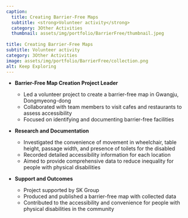 ```yaml
---
caption:
  title: Creating Barrier-Free Maps
  subtitle: <strong>Volunteer activity</strong>
  category: 3Other Activities
  thumbnail: assets/img/portfolio/BarrierFree/thumbnail.jpeg
  
title: Creating Barrier-Free Maps
subtitle: Volunteer activity
category: 3Other Activities
image: assets/img/portfolio/BarrierFree/collection.png
alt: Keep Exploring
---
```

- **Barrier-Free Map Creation Project Leader**
  - Led a volunteer project to create a barrier-free map in Gwangju, Dongmyeong-dong
  - Collaborated with team members to visit cafes and restaurants to assess accessibility
  - Focused on identifying and documenting barrier-free facilities

- **Research and Documentation**
  - Investigated the convenience of movement in wheelchair, table height, passage width, and presence of toilets for the disabled
  - Recorded detailed accessibility information for each location
  - Aimed to provide comprehensive data to reduce inequality for people with physical disabilities

- **Support and Outcomes**
  - Project supported by SK Group
  - Produced and published a barrier-free map with collected data
  - Contributed to the accessibility and convenience for people with physical disabilities in the community